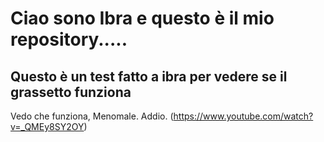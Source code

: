 # Ciao sono Ibra e questo è il mio repository.....
## Questo è un test fatto a ibra per vedere se il grassetto funziona
Vedo che funziona, 
Menomale.
Addio.
(https://www.youtube.com/watch?v=_QMEy8SY2OY)
